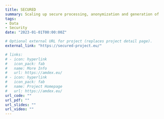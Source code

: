 ```yaml
---
title: SECURED
summary: Scaling up secure processing, anonymization and generation of health data for EU cross border collaborative research and innovation.
tags:
- Data
- Security
date: "2023-01-01T00:00:00Z"

# Optional external URL for project (replaces project detail page).
external_link: "https://secured-project.eu/"

# links:
# - icon: hyperlink
#   icon_pack: fab
#   name: More Info
#   url: https://amdex.eu/
# - icon: hyperlink
#   icon_pack: fab
#   name: Project Homepage
#   url: https://amdex.eu/
url_code: ""
url_pdf: ""
url_slides: ""
url_video: ""
---
```



